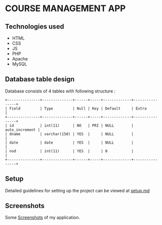 # COURSE MANAGEMENT APP 

## Technologies used
* HTML
* CSS
* JS
* PHP
* Apache
* MySQL

## Database table design

Database consists of 4 tables with following structure :

```
+---------------+--------------+------+-----+-------------+----------------+
| Field         | Type         | Null | Key | Default     | Extra          |
+---------------+--------------+------+-----+-------------+----------------+
| id            | int(11)      | NO   | PRI | NULL        | auto_increment |
| dname         | varchar(150) | YES  |     | NULL        |                |
| date          | date         | YES  |     | NULL        |                |
| nod           | int(11)      | YES  |     | 0           |                |
+---------------+--------------+------+-----+-------------+----------------+
```

## Setup
Detailed guidelines for setting up the project can be viewed at [setup.md](https://github.com/poojayadav12/Course-Management-App-/blob/master/setup.md)

## Screenshots
Some [Screenshots](https://drive.google.com/drive/folders/1GiUzQHmuBCGxb9JLDUXmKtRyTX05FlGF) of my application. 
